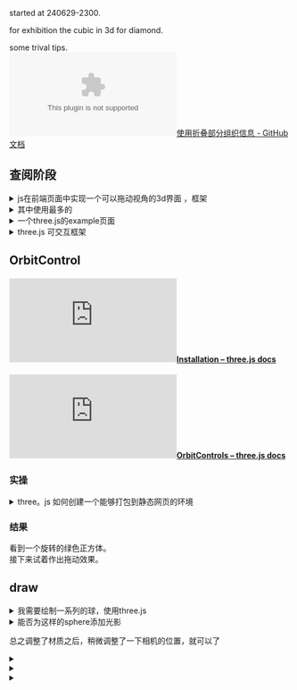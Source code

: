 started at 240629-2300.

for exhibition the cubic in 3d for diamond.

some trival tips.   
[![23:54:44](https://moonchan.xyz/icon/docs.github.com)使用折叠部分组织信息 - GitHub 文档](https://docs.github.com/zh/get-started/writing-on-github/working-with-advanced-formatting/organizing-information-with-collapsed-sections)

## 查阅阶段
<details>
  <summary>js在前端页面中实现一个可以拖动视角的3d界面 ，框架</summary>
To implement a draggable viewpoint in a 3D interface on a frontend webpage using JavaScript, you can utilize various frameworks and libraries. Here are some popular options:

1. Three.js [[1]](https://blog.csdn.net/baidu_29701003/article/details/127417924):
   - Three.js is a powerful 3D engine framework based on WebGL.
   - It provides a wide range of features for creating 3D scenes, including camera controls for dragging and rotating the viewpoint.
   - You can easily implement a draggable viewpoint by using the OrbitControls module provided by Three.js.

2. A-Frame [[1]](https://blog.csdn.net/baidu_29701003/article/details/127417924):
   - A-Frame is a web framework for building virtual reality (VR) experiences.
   - It is built on top of Three.js and provides a declarative HTML syntax for creating 3D scenes.
   - A-Frame includes components for camera controls, such as the `look-controls` component, which allows you to drag and rotate the viewpoint.

3. Panolens.js [[1]](https://blog.csdn.net/baidu_29701003/article/details/127417924):
   - Panolens.js is a library built on top of Three.js specifically for creating 360-degree panoramic views.
   - It provides easy-to-use controls for dragging and rotating the viewpoint in a panoramic scene.

4. Pannellum [[1]](https://blog.csdn.net/baidu_29701003/article/details/127417924):
   - Pannellum is a lightweight and open-source panorama viewer library.
   - It is built using HTML5, CSS3, JavaScript, and WebGL, and does not require any plugins.
   - Pannellum provides built-in support for dragging and rotating the viewpoint in a panorama.

These frameworks and libraries offer different levels of complexity and features, so you can choose the one that best suits your project requirements.

---
Learn more:
1. [分享8个前端可以制作360度WebVr全景视图框架\_前端3d框架-CSDN博客](https://blog.csdn.net/baidu_29701003/article/details/127417924)
2. [JavaScript 3D动画库three.js入门篇 - 闫佳杰 - 博客园](https://www.cnblogs.com/stary-pointer/p/17098049.html)
3. [three.js 拖拽 - 名字不好起啊 - 博客园](https://www.cnblogs.com/guofan/p/16304835.html)
</details>

<details>
  <summary>其中使用最多的</summary>
根据搜索结果，以下是使用最多的几个前端页面拖动视角和3D界面框架：

1. Three.js [[1]](https://xiaobaiha.gitbook.io/tech-share/gamedev/you-xi-zhong-de-ji-zhong-tou-ying-shi-tu)
Three.js是一个使用JavaScript编写的轻量级3D库，广泛用于创建交互式的3D图形和动画效果。它提供了丰富的功能和易于使用的API，可以轻松地在网页上实现拖动视角和创建3D界面。

2. Babylon.js [[1]](https://xiaobaiha.gitbook.io/tech-share/gamedev/you-xi-zhong-de-ji-zhong-tou-ying-shi-tu)
Babylon.js是另一个流行的JavaScript 3D引擎，用于创建高性能的WebGL应用程序。它具有强大的渲染能力和丰富的特性，可以实现复杂的3D场景和交互效果。

3. A-Frame [[1]](https://xiaobaiha.gitbook.io/tech-share/gamedev/you-xi-zhong-de-ji-zhong-tou-ying-shi-tu)
A-Frame是一个基于WebVR的开源框架，用于构建虚拟现实（VR）和增强现实（AR）应用程序。它使用HTML语法和JavaScript组件，使开发者可以轻松地创建交互式的3D界面和场景。

4. React 3D [[1]](https://xiaobaiha.gitbook.io/tech-share/gamedev/you-xi-zhong-de-ji-zhong-tou-ying-shi-tu)
React 3D是一个基于React框架的3D库，它提供了一套组件和工具，用于在React应用程序中创建和管理3D元素和场景。它结合了React的声明性和组件化开发模式，使开发者可以更轻松地构建复杂的3D界面。

这些框架和库都具有广泛的社区支持和文档资源，可以帮助开发者快速上手并实现所需的拖动视角和3D界面效果。

---
Learn more:
1. [游戏中的几种投影视图 | tech share](https://xiaobaiha.gitbook.io/tech-share/gamedev/you-xi-zhong-de-ji-zhong-tou-ying-shi-tu)
2. [虚拟现实(VR)界面设计入门 - 25学堂](https://www.25xt.com/appdesign/22461.html)
3. [7. QGIS图形用户界面 - QGIS Documentation 文档](https://docs.qgis.org/3.16/zh_Hans/docs/user_manual/introduction/qgis_gui.html)
</details>

<details>
  <summary>一个three.js的example页面</summary>
以下是一个three.js的示例页面：

示例页面名称：Three.js官方示例页面
示例页面链接：https://threejs.org/examples/

该示例页面是Three.js官方提供的一个集合，其中包含了许多精彩的three.js示例。这些示例涵盖了各种不同的场景和效果，包括但不限于：

1. 3D模型展示：展示了如何加载和渲染各种3D模型，如汽车、动物、建筑等。
2. 粒子效果：展示了如何使用粒子系统创建各种特效，如雨、火、烟等。
3. 光照和阴影：展示了如何使用不同类型的光源和材质来实现逼真的光照和阴影效果。
4. 物理模拟：展示了如何使用物理引擎来模拟物体的运动和碰撞效果。
5. 纹理和材质：展示了如何使用纹理和材质来给物体添加贴图和颜色。
6. 相机控制：展示了如何使用相机控制器来实现用户交互，如旋转、缩放和平移场景。

通过访问该示例页面，您可以查看每个示例的演示效果，并查看示例的源代码以了解如何实现这些效果。您还可以在示例页面上找到相关的文档和教程，以帮助您更好地理解和使用Three.js。

---
Learn more:
1. [threejs-tutorial/01 Three.js简介.md at main · puxiao/threejs-tutorial · GitHub](https://github.com/puxiao/threejs-tutorial/blob/main/01%20Three.js%E7%AE%80%E4%BB%8B.md)
2. [如何在你的项目中引入three.js | Discover three.js](https://discoverthreejs.com/zh/book/introduction/get-threejs/)
3. [高级Web技术 Lab 1：Three.js 与 XML](https://fduss.github.io/AdvancedWebTechnology/Lab1_Three.js+XML)
</details>

<details>
  <summary>three.js 可交互框架</summary>
在Three.js中，可以使用一些可交互的框架来增强用户与3D场景的交互性。以下是一些常用的可交互框架：

1. OrbitControls：OrbitControls是Three.js官方提供的一个控制器，可以让用户通过鼠标或触摸来旋转、缩放和平移相机视角。它简化了相机控制的实现，使用户可以自由地浏览和交互场景[[1]](http://www.yanhuangxueyuan.com/doc/Three.js/ThreejsWeb.html)。

2. PointerLockControls：PointerLockControls是一个用于实现第一人称视角控制的框架。它允许用户通过鼠标移动来控制相机的方向，类似于第一人称射击游戏中的控制方式[[1]](http://www.yanhuangxueyuan.com/doc/Three.js/ThreejsWeb.html)。

3. DragControls：DragControls是一个用于实现拖拽物体的框架。它可以让用户通过鼠标或触摸来拖动场景中的物体，实现物体的交互性和可操作性[[1]](http://www.yanhuangxueyuan.com/doc/Three.js/ThreejsWeb.html)。

4. TransformControls：TransformControls是一个用于实现物体变换（平移、旋转、缩放）的框架。它可以让用户通过鼠标或触摸来对场景中的物体进行变换操作，例如改变物体的位置、旋转角度和大小[[1]](http://www.yanhuangxueyuan.com/doc/Three.js/ThreejsWeb.html)。

这些可交互框架可以与Three.js的渲染器、场景、相机和物体结合使用，为用户提供更加直观和灵活的交互体验。通过使用这些框架，开发者可以快速实现各种交互功能，提升用户与3D场景的互动性。

---
Learn more:
1. [Three.js和前端结合](http://www.yanhuangxueyuan.com/doc/Three.js/ThreejsWeb.html)
2. [如何在Three.js中创建可交互的3D虚拟现实场景？ | 切图网](https://www.qietu.com/WUIAR1/)
3. [最佳的19个Web前端3D JS框架和库\_浏览器\_Three\_图形](https://www.sohu.com/a/758804905_121331981)
</details>

## OrbitControl
#### [![23:59:55](https://moonchan.xyz/icon/threejs.org)Installation – three.js docs](https://threejs.org/docs/#manual/en/introduction/Installation)
#### [![00:01:36](https://moonchan.xyz/icon/threejs.org)OrbitControls – three.js docs](https://threejs.org/docs/#examples/en/controls/OrbitControls)

### 实操
<details>
  <summary>three。js 如何创建一个能够打包到静态网页的环境</summary>
使用 Three.js 创建一个能够打包到静态网页的环境，需要以下步骤：

**1. 初始化项目**

- 创建一个新的项目文件夹，例如 `my-threejs-project`。
- 在项目文件夹中打开终端，运行 `npm init -y` 初始化一个 npm 项目。

**2. 安装依赖**

- 安装 Three.js 库：
  ```bash
  npm install three
  ```
- 安装构建工具，例如 Webpack：
  ```bash
  npm install webpack webpack-cli --save-dev
  ```
- 安装 HTML 插件，用于生成 HTML 文件：
  ```bash
  npm install html-webpack-plugin --save-dev
  ```
- 可选：安装其他必要的库，例如用于加载模型的加载器，例如 GLTFLoader：
  ```bash
  npm install three/examples/jsm/loaders/GLTFLoader
  ```

**3. 创建项目结构**

- 创建 `src` 文件夹，用于存放源代码。
- 在 `src` 文件夹中创建 `index.js` 文件，作为项目的入口文件。
- 创建 `index.html` 文件，作为项目的模板文件。

**4. 配置 Webpack**

- 在项目根目录下创建 `webpack.config.js` 文件，并添加以下配置：

```javascript
const path = require('path');
const HtmlWebpackPlugin = require('html-webpack-plugin');

module.exports = {
  mode: 'development', // 设置为 production 用于生产环境
  entry: './src/index.js', // 入口文件
  output: {
    filename: 'bundle.js', // 输出文件名
    path: path.resolve(__dirname, 'dist'), // 输出目录
  },
  module: {
    rules: [
      {
        test: /\.js$/,
        exclude: /node_modules/,
        use: {
          loader: 'babel-loader',
          options: {
            presets: ['@babel/preset-env'], // 添加 Babel 预设，用于支持 ES6 语法
          },
        },
      },
    ],
  },
  plugins: [
    new HtmlWebpackPlugin({
      template: './index.html', // 模板文件
    }),
  ],
  devServer: {
    static: {
      directory: path.join(__dirname, 'dist'),
    },
    port: 8080, // 设置开发服务器端口号
  },
};
```

**5. 编写 Three.js 代码**

- 在 `src/index.js` 文件中编写 Three.js 代码，例如：

```javascript
import * as THREE from 'three';

const scene = new THREE.Scene();
const camera = new THREE.PerspectiveCamera(75, window.innerWidth / window.innerHeight, 0.1, 1000);
const renderer = new THREE.WebGLRenderer();

renderer.setSize(window.innerWidth, window.innerHeight);
document.body.appendChild(renderer.domElement);

const geometry = new THREE.BoxGeometry();
const material = new THREE.MeshBasicMaterial({ color: 0x00ff00 });
const cube = new THREE.Mesh(geometry, material);
scene.add(cube);

camera.position.z = 5;

function animate() {
  requestAnimationFrame(animate);

  cube.rotation.x += 0.01;
  cube.rotation.y += 0.01;

  renderer.render(scene, camera);
}

animate();
```

**6. 运行 Webpack**

- 在终端中运行 `npx webpack` 命令，Webpack 会将代码打包到 `dist` 文件夹中。

**7. 访问静态网页**

- 打开 `dist/index.html` 文件，你就能看到 Three.js 场景在浏览器中运行。

**注意：**

- 为了在生产环境中部署静态网页，需要将 `webpack.config.js` 文件中的 `mode` 设置为 `production`，并使用 `npx webpack --mode production` 命令进行打包，以便生成优化后的代码。
- 如果你使用的是其他构建工具，例如 Parcel，则需要根据其文档进行相应的配置。
- 为了方便开发，可以使用 Webpack Dev Server，它会自动启动一个开发服务器，并在代码修改后自动刷新浏览器。
- 你可以根据自己的需求添加其他库和配置，例如加载模型、添加动画、使用控制器等。

希望这些步骤能帮助你创建一个能够打包到静态网页的 Three.js 环境。
</details>

### 结果
看到一个旋转的绿色正方体。  
接下来试着作出拖动效果。

## draw

<details>
  <summary>我需要绘制一系列的球，使用three.js</summary>
  好的，以下代码示例展示了如何在 Three.js 中绘制一系列球体：

```javascript
import * as THREE from 'three';

const scene = new THREE.Scene();
const camera = new THREE.PerspectiveCamera(75, window.innerWidth / window.innerHeight, 0.1, 1000);
const renderer = new THREE.WebGLRenderer();

renderer.setSize(window.innerWidth, window.innerHeight);
document.body.appendChild(renderer.domElement);

// 设置球体数量
const numSpheres = 10;

// 创建球体几何体
const geometry = new THREE.SphereGeometry(0.5, 32, 32); // 半径为 0.5，分段数为 32

// 创建材质
const material = new THREE.MeshBasicMaterial({ color: 0xff0000 }); // 红色材质

// 创建球体数组
const spheres = [];

// 循环创建球体
for (let i = 0; i < numSpheres; i++) {
  const sphere = new THREE.Mesh(geometry, material);

  // 设置球体位置
  sphere.position.set(
    Math.random() * 5 - 2.5, // 随机 X 坐标，范围为 -2.5 到 2.5
    Math.random() * 5 - 2.5, // 随机 Y 坐标，范围为 -2.5 到 2.5
    Math.random() * 5 - 2.5  // 随机 Z 坐标，范围为 -2.5 到 2.5
  );

  spheres.push(sphere);
  scene.add(sphere);
}

camera.position.z = 5;

function animate() {
  requestAnimationFrame(animate);

  // 旋转球体
  spheres.forEach(sphere => {
    sphere.rotation.x += 0.01;
    sphere.rotation.y += 0.01;
  });

  renderer.render(scene, camera);
}

animate();
```

**解释：**

1. **设置球体数量：** 使用 `numSpheres` 变量来定义要绘制的球体数量。
2. **创建球体几何体：** 使用 `THREE.SphereGeometry` 创建球体几何体，参数分别为半径、经线分段数和纬线分段数。
3. **创建材质：** 使用 `THREE.MeshBasicMaterial` 创建材质，并设置颜色。
4. **创建球体数组：** 使用 `spheres` 数组来存储所有球体。
5. **循环创建球体：** 使用 `for` 循环创建指定数量的球体，并设置每个球体的随机位置。
6. **添加球体到场景：** 将每个球体添加到场景中。
7. **设置相机位置：** 将相机向后移动 5 个单位。
8. **动画函数：** 在 `animate` 函数中，循环旋转每个球体，并使用 `renderer.render` 渲染场景。

**运行代码：**

- 将代码保存为一个 `.js` 文件，例如 `spheres.js`。
- 在浏览器中打开该文件，你应该可以看到一系列随机位置的红色球体，并且它们会不断旋转。

**其他选项：**

- 你可以更改球体的半径、颜色、材质等属性来定制你的球体。
- 你可以根据需要调整球体的随机位置范围。
- 你可以添加其他动画效果，例如移动、缩放等。

希望这些信息对你有帮助！
</details>

<details>
  <summary>能否为这样的sphere添加光影</summary>
  当然可以！要为 Three.js 中的球体添加光影，你需要添加光源和使用支持光照的材质。以下代码示例展示了如何为一系列球体添加光影：

```javascript
import * as THREE from 'three';

const scene = new THREE.Scene();
const camera = new THREE.PerspectiveCamera(75, window.innerWidth / window.innerHeight, 0.1, 1000);
const renderer = new THREE.WebGLRenderer();

renderer.setSize(window.innerWidth, window.innerHeight);
document.body.appendChild(renderer.domElement);

// 设置球体数量
const numSpheres = 10;

// 创建球体几何体
const geometry = new THREE.SphereGeometry(0.5, 32, 32);

// 创建材质（使用支持光照的材质）
const material = new THREE.MeshLambertMaterial({ color: 0xff0000 }); 

// 创建球体数组
const spheres = [];

// 循环创建球体
for (let i = 0; i < numSpheres; i++) {
  const sphere = new THREE.Mesh(geometry, material);

  // 设置球体位置
  sphere.position.set(
    Math.random() * 5 - 2.5,
    Math.random() * 5 - 2.5,
    Math.random() * 5 - 2.5 
  );

  spheres.push(sphere);
  scene.add(sphere);
}

// 添加光源
const light = new THREE.DirectionalLight(0xffffff, 1); // 创建一个方向光
light.position.set(1, 1, 1); // 设置光源位置
scene.add(light);

camera.position.z = 5;

function animate() {
  requestAnimationFrame(animate);

  // 旋转球体
  spheres.forEach(sphere => {
    sphere.rotation.x += 0.01;
    sphere.rotation.y += 0.01;
  });

  renderer.render(scene, camera);
}

animate();
```

**解释：**

1. **使用支持光照的材质：** 我们将 `MeshBasicMaterial` 替换为 `MeshLambertMaterial`，它支持光照效果。
2. **添加光源：** 我们使用 `THREE.DirectionalLight` 创建一个方向光，并将其添加到场景中。方向光会从一个方向照射到场景中的物体，产生阴影效果。
3. **设置光源位置：** 我们将光源的位置设置为 (1, 1, 1)，以便它从一个角度照射到球体。

**运行代码：**

- 将代码保存为一个 `.js` 文件，例如 `spheres_with_light.js`。
- 在浏览器中打开该文件，你应该可以看到一系列红色球体，并且它们现在有光影效果，看起来更加真实。

**其他选项：**

- 你可以使用其他类型的灯光，例如 `THREE.AmbientLight` 或 `THREE.PointLight`，来创建不同的光照效果。
- 你可以调整光源的颜色、强度和位置来改变光照效果。
- 你可以添加更多光源来创建更复杂的光照场景。

希望这些信息对你有帮助！
</details>

总之调整了材质之后，稍微调整了一下相机的位置，就可以了

<details>
  <summary></summary>
</details>

<details>
  <summary></summary>
</details>

<details>
  <summary></summary>
</details>
